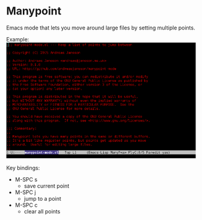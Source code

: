Manypoint
=========

Emacs mode that lets you move around large files by setting multiple points.

Example:
![](https://github.com/andreasjansson/manypoint/blob/master/github-assets/example.gif)

Key bindings:
 * M-SPC s
   - save current point
 * M-SPC j
   - jump to a point
 * M-SPC c
   - clear all points
